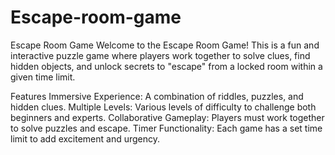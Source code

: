 # Escape-room-game
Escape Room Game
Welcome to the Escape Room Game! This is a fun and interactive puzzle game where players work together to solve clues, find hidden objects, and unlock secrets to "escape" from a locked room within a given time limit.

Features
Immersive Experience: A combination of riddles, puzzles, and hidden clues.
Multiple Levels: Various levels of difficulty to challenge both beginners and experts.
Collaborative Gameplay: Players must work together to solve puzzles and escape.
Timer Functionality: Each game has a set time limit to add excitement and urgency.
